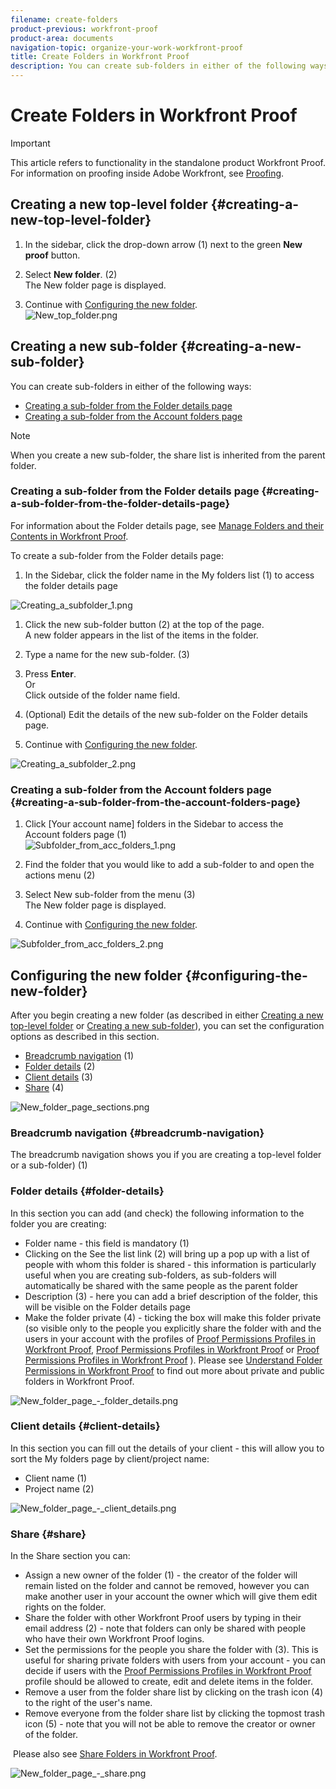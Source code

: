 ```yaml
---
filename: create-folders
product-previous: workfront-proof
product-area: documents
navigation-topic: organize-your-work-workfront-proof
title: Create Folders in Workfront Proof
description: You can create sub-folders in either of the following ways - EDIT ME.
---
```


# Create Folders in Workfront Proof

>[!IMPORTANT]
>
>This article refers to functionality in the standalone product Workfront Proof. For information on proofing inside Adobe Workfront, see [Proofing](../../../review-and-approve-work/proofing/proofing.md).

## Creating a new top-level folder {#creating-a-new-top-level-folder}

1. In the sidebar, click the drop-down arrow (1) next to the green **New proof** button.
1. Select **New folder**.&nbsp;(2)  
   The New folder page is displayed.

1. Continue with [Configuring the new folder](#configuring-the-new-folder).  
   ![New_top_folder.png](assets/new-top-folder.png)

## Creating a new sub-folder {#creating-a-new-sub-folder}

You can create sub-folders in either of the following ways:

* [Creating a sub-folder from the Folder details page](#creating-a-sub-folder-from-the-folder-details-page) 
* [Creating a sub-folder from the Account folders page](#creating-a-sub-folder-from-the-account-folders-page)

>[!NOTE]
>
>When you create a new sub-folder, the share list is inherited from the parent folder.

### Creating a sub-folder from the Folder details page {#creating-a-sub-folder-from-the-folder-details-page}

For information about the Folder details page, see [Manage Folders and their Contents in Workfront Proof](../../../workfront-proof/wp-work-proofsfiles/organize-your-work/manage-folders-and-contents.md).

To create a sub-folder from the Folder details page:

1. In the Sidebar, click the folder name in the My folders list (1) to access the folder details page

![Creating_a_subfolder_1.png](assets/creating-a-subfolder-1.png)

1. Click the new sub-folder button (2) at the top of the page.  
   A new folder appears in the list of the items in the folder.
1. Type a name for the new sub-folder. (3)
1. Press **Enter**.  
   Or  
   Click outside of the folder name field.

1. (Optional) Edit the details of the new sub-folder on the&nbsp;Folder details page.&nbsp;
1. Continue with [Configuring the new folder](#configuring-the-new-folder).

![Creating_a_subfolder_2.png](assets/creating-a-subfolder-2-350x164.png)

### Creating a sub-folder from the Account&nbsp;folders page {#creating-a-sub-folder-from-the-account-folders-page}

1. Click [Your account name] folders in the Sidebar to access the Account&nbsp;folders page (1)  
   ![Subfolder_from_acc_folders_1.png](assets/subfolder-from-acc-folders-1.png)

1. Find the folder that you would like to add a sub-folder to and open the actions menu (2)
1. Select New sub-folder from the menu (3)  
   The New folder page is displayed.
1. Continue with [Configuring the new folder](#configuring-the-new-folder).

![Subfolder_from_acc_folders_2.png](assets/subfolder-from-acc-folders-2-350x177.png) 

## Configuring the new folder {#configuring-the-new-folder}

After you begin creating a new folder (as described in either [Creating a new top-level folder](#creating-a-new-top-level-folder) or [Creating a new sub-folder](#creating-a-new-sub-folder)), you can set the configuration options as described in this section.

* [Breadcrumb navigation](#breadcrumb-navigation) (1)
* [Folder details](#folder-details) (2)
* [Client details](#client-details) (3)
* [Share](#share) (4)

![New_folder_page_sections.png](assets/new-folder-page-sections-350x389.png)

### Breadcrumb navigation {#breadcrumb-navigation}

The breadcrumb navigation shows you if you are creating a top-level folder or a sub-folder) (1)

### Folder details {#folder-details}

In this section you can add (and check) the following information to the folder you are creating:

* Folder name - this field is mandatory (1)
* Clicking on the See the list link (2) will bring up a pop up with a list of people with whom this folder is shared - this information is particularly useful when you are creating sub-folders, as sub-folders will automatically be shared with the same people as the parent folder
* Description (3) - here you can add a brief description of the folder, this will be visible on the Folder details page
* Make the folder private (4) - ticking the box will make this folder private (so visible only to the people you explicitly share the folder with and the users in your account with the profiles of [Proof Permissions Profiles in Workfront Proof](../../../workfront-proof/wp-acct-admin/account-settings/proof-perm-profiles-in-wp.md), [Proof Permissions Profiles in Workfront Proof](../../../workfront-proof/wp-acct-admin/account-settings/proof-perm-profiles-in-wp.md) or [Proof Permissions Profiles in Workfront Proof](../../../workfront-proof/wp-acct-admin/account-settings/proof-perm-profiles-in-wp.md) ). Please see [Understand Folder Permissions in Workfront Proof](../../../workfront-proof/wp-work-proofsfiles/organize-your-work/folder-permissions.md) to find out more about private and public folders in Workfront Proof.

![New_folder_page_-_folder_details.png](assets/new-folder-page---folder-details-350x133.png)

### Client details {#client-details}

In this section you can fill out the details of your client - this will allow you to sort the My folders page by client/project name:

* Client name (1)
* Project name (2)

![New_folder_page_-_client_details.png](assets/new-folder-page---client-details-350x74.png)

### Share {#share}

In the Share section you can:

* Assign a new owner of the folder (1) - the creator of the folder will remain listed on the folder and cannot be removed, however you can make another user in your account the owner which will give them edit rights on the folder.
* Share the folder with other Workfront Proof users by typing in their email address (2) - note that folders can only be shared with people who have their own Workfront Proof logins.
* Set the permissions for the people you share the folder with (3). This is useful for sharing private folders with users from your account - you can decide if users with the [Proof Permissions Profiles in Workfront Proof](../../../workfront-proof/wp-acct-admin/account-settings/proof-perm-profiles-in-wp.md) profile should be allowed to create, edit and delete items in the folder.
* Remove a user from the folder share list by clicking on the trash icon (4) to the right of the user's name.
* Remove everyone from the folder share list by clicking the topmost trash icon (5) - note that you will not be able to remove the creator or owner of the folder.

&nbsp;Please also see [Share Folders in Workfront Proof](../../../workfront-proof/wp-work-proofsfiles/organize-your-work/share-folders.md).

![New_folder_page_-_share.png](assets/new-folder-page---share-350x138.png)

